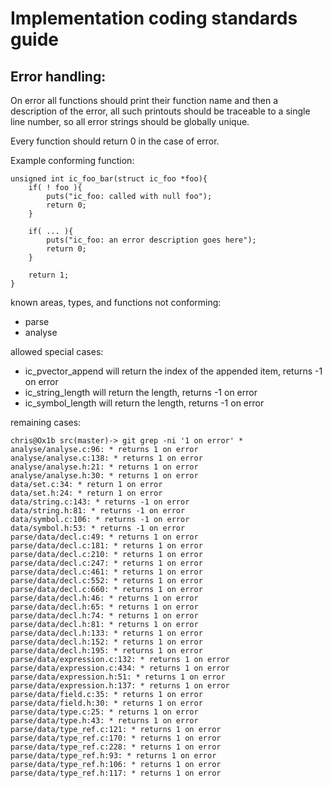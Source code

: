 Implementation coding standards guide
=====================================

Error handling:
---------------

On error all functions should print their function name and then a description of the error,
all such printouts should be traceable to a single line number, so all error strings should be globally unique.

Every function should return 0 in the case of error.

Example conforming function:

    unsigned int ic_foo_bar(struct ic_foo *foo){
        if( ! foo ){
            puts("ic_foo: called with null foo");
            return 0;
        }

        if( ... ){
            puts("ic_foo: an error description goes here");
            return 0;
        }

        return 1;
    }

known areas, types, and functions not conforming:

* parse
* analyse


allowed special cases:

* ic_pvector_append will return the index of the appended item, returns -1 on error
* ic_string_length will return the length, returns -1 on error
* ic_symbol_length will return the length, returns -1 on error


remaining cases:

    chris@Ox1b src(master)-> git grep -ni '1 on error' *
    analyse/analyse.c:96: * returns 1 on error
    analyse/analyse.c:138: * returns 1 on error
    analyse/analyse.h:21: * returns 1 on error
    analyse/analyse.h:30: * returns 1 on error
    data/set.c:34: * return 1 on error
    data/set.h:24: * return 1 on error
    data/string.c:143: * returns -1 on error
    data/string.h:81: * returns -1 on error
    data/symbol.c:106: * returns -1 on error
    data/symbol.h:53: * returns -1 on error
    parse/data/decl.c:49: * returns 1 on error
    parse/data/decl.c:181: * returns 1 on error
    parse/data/decl.c:210: * returns 1 on error
    parse/data/decl.c:247: * returns 1 on error
    parse/data/decl.c:461: * returns 1 on error
    parse/data/decl.c:552: * returns 1 on error
    parse/data/decl.c:660: * returns 1 on error
    parse/data/decl.h:46: * returns 1 on error
    parse/data/decl.h:65: * returns 1 on error
    parse/data/decl.h:74: * returns 1 on error
    parse/data/decl.h:81: * returns 1 on error
    parse/data/decl.h:133: * returns 1 on error
    parse/data/decl.h:152: * returns 1 on error
    parse/data/decl.h:195: * returns 1 on error
    parse/data/expression.c:132: * returns 1 on error
    parse/data/expression.c:434: * returns 1 on error
    parse/data/expression.h:51: * returns 1 on error
    parse/data/expression.h:137: * returns 1 on error
    parse/data/field.c:35: * returns 1 on error
    parse/data/field.h:30: * returns 1 on error
    parse/data/type.c:25: * returns 1 on error
    parse/data/type.h:43: * returns 1 on error
    parse/data/type_ref.c:121: * returns 1 on error
    parse/data/type_ref.c:170: * returns 1 on error
    parse/data/type_ref.c:228: * returns 1 on error
    parse/data/type_ref.h:93: * returns 1 on error
    parse/data/type_ref.h:106: * returns 1 on error
    parse/data/type_ref.h:117: * returns 1 on error

